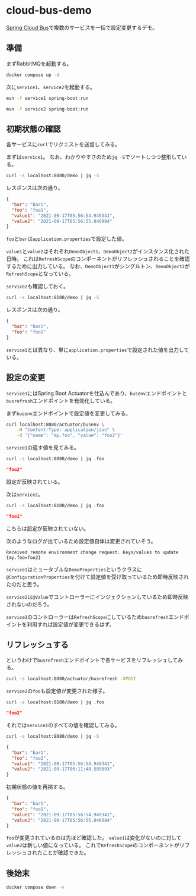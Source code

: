 # cloud-bus-demo

[Spring Cloud Bus](https://spring.io/projects/spring-cloud-bus)で複数のサービスを一括で設定変更するデモ。

## 準備

まずRabbitMQを起動する。

```sh
docker compose up -d
```

次に`service1`、`service2`を起動する。

```sh
mvn -f service1 spring-boot:run
```

```sh
mvn -f service2 spring-boot:run
```

## 初期状態の確認

各サービスに`curl`でリクエストを送信してみる。

まずは`service1`。
なお、わかりやすさのため`jq -S`でソートしつつ整形している。

```sh
curl -s localhost:8080/demo | jq -S
```

レスポンスは次の通り。

```json
{
  "bar": "bar1",
  "foo": "foo1",
  "value1": "2021-09-17T05:56:54.949341",
  "value2": "2021-09-17T05:56:55.846984"
}
```

`foo`と`bar`は`application.properties`で設定した値。

`value1`と`value2`はそれぞれ`DemoObject1`、`DemoObject2`がインスタンス化された日時。
これは`RefreshScope`のコンポーネントがリフレッシュされることを確認するために出力している。
なお、`DemoObject1`がシングルトン、`DemoObject2`が`RefreshScope`となっている。

`service2`も確認しておく。

```sh
curl -s localhost:8180/demo | jq -S
```

レスポンスは次の通り。

```json
{
  "baz": "baz1",
  "foo": "foo1"
}
```

`service1`とは異なり、単に`application.properties`で設定された値を出力している。

## 設定の変更

`service1`にはSpring Boot Actuatorを仕込んであり、`busenv`エンドポイントと`busrefresh`エンドポイントを有効化している。

まず`busenv`エンドポイントで設定値を変更してみる。

```sh
curl localhost:8080/actuator/busenv \
    -H "Content-Type: application/json" \
    -d '{"name": "my.foo", "value": "foo2"}'
```

`service1`の返す値を見てみる。

```sh
curl -s localhost:8080/demo | jq .foo
```

```json
"foo2"
```

設定が反映されている。

次は`service2`。

```sh
curl -s localhost:8180/demo | jq .foo
```

```json
"foo1"
```

こちらは設定が反映されていない。

次のようなログが出ているため設定値自体は変更されていそう。

```
Received remote environment change request. Keys/values to update {my.foo=foo2}
```

`service1`はミュータブルな`DemoProperties`というクラスに`@ConfigurationProperties`を付けて設定値を受け取っているため即時反映されたのだと思う。

`service2`は`@Value`でコントローラーにインジェクションしているため即時反映されないのだろう。

`service2`のコントローラーは`RefreshScope`にしているため`busrefresh`エンドポイントを利用すれば設定値が変更できるはず。

## リフレッシュする

というわけで`busrefresh`エンドポイントで各サービスをリフレッシュしてみる。

```sh
curl -s localhost:8080/actuator/busrefresh -XPOST
```

`service2`の`foo`も設定値が変更された様子。

```sh
curl -s localhost:8180/demo | jq .foo
```

```json
"foo2"
```

それでは`service1`のすべての値を確認してみる。

```sh
curl -s localhost:8080/demo | jq -S              
```

```json
{
  "bar": "bar1",
  "foo": "foo2",
  "value1": "2021-09-17T05:56:54.949341",
  "value2": "2021-09-17T06:11:48.585093"
}
```

初期状態の値を再掲する。

```json
{
  "bar": "bar1",
  "foo": "foo1",
  "value1": "2021-09-17T05:56:54.949341",
  "value2": "2021-09-17T05:56:55.846984"
}
```

`foo`が変更されているのは先ほど確認した。
`value1`は変化がないのに対して`value2`は新しい値になっている。
これで`RefreshScope`のコンポーネントがリフレッシュされたことが確認できた。

## 後始末

```sh
docker compose down -v
```

